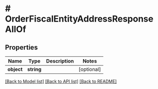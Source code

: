 # # OrderFiscalEntityAddressResponseAllOf

## Properties

Name | Type | Description | Notes
------------ | ------------- | ------------- | -------------
**object** | **string** |  | [optional]

[[Back to Model list]](../../README.md#models) [[Back to API list]](../../README.md#endpoints) [[Back to README]](../../README.md)
